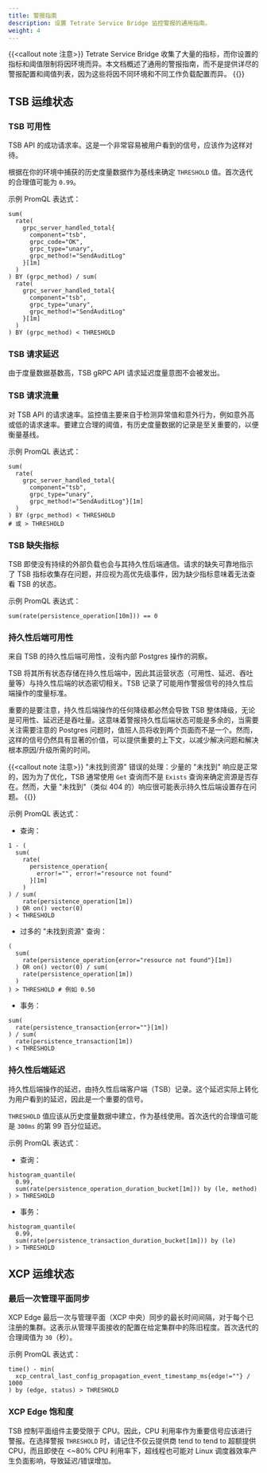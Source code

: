```yaml
---
title: 警报指南
description: 设置 Tetrate Service Bridge 监控警报的通用指南。
weight: 4
---
```


{{<callout note 注意>}}
Tetrate Service Bridge 收集了大量的指标，而你设置的指标和阈值限制将因环境而异。本文档概述了通用的警报指南，而不是提供详尽的警报配置和阈值列表，因为这些将因不同环境和不同工作负载配置而异。
{{</callout>}}

## TSB 运维状态

### TSB 可用性

TSB API 的成功请求率。这是一个非常容易被用户看到的信号，应该作为这样对待。

根据在你的环境中捕获的历史度量数据作为基线来确定 `THRESHOLD` 值。首次迭代的合理值可能为 `0.99`。

示例 PromQL 表达式：

```
sum(
  rate(
    grpc_server_handled_total{
      component="tsb",
      grpc_code="OK",
      grpc_type="unary",
      grpc_method!="SendAuditLog"
    }[1m]
  )
) BY (grpc_method) / sum(
  rate(
    grpc_server_handled_total{
      component="tsb",
      grpc_type="unary",
      grpc_method!="SendAuditLog"
    }[1m]
  )
) BY (grpc_method) < THRESHOLD
```

### TSB 请求延迟

由于度量数据基数高，TSB gRPC API 请求延迟度量意图不会被发出。

### TSB 请求流量

对 TSB API 的请求速率。监控值主要来自于检测异常值和意外行为，例如意外高或低的请求速率。要建立合理的阈值，有历史度量数据的记录是至关重要的，以便衡量基线。

示例 PromQL 表达式：

```
sum(
  rate(
    grpc_server_handled_total{
      component="tsb",
      grpc_type="unary",
      grpc_method!="SendAuditLog"}[1m]
  )
) BY (grpc_method) < THRESHOLD
# 或 > THRESHOLD
```

### TSB 缺失指标

TSB 即使没有持续的外部负载也会与其持久性后端通信。请求的缺失可靠地指示了 TSB 指标收集存在问题，并应视为高优先级事件，因为缺少指标意味着无法查看 TSB 的状态。

示例 PromQL 表达式：

```
sum(rate(persistence_operation[10m])) == 0
```

### 持久性后端可用性

来自 TSB 的持久性后端可用性，没有内部 Postgres 操作的洞察。

TSB 将其所有状态存储在持久性后端中，因此其运营状态（可用性、延迟、吞吐量等）与持久性后端的状态密切相关。TSB 记录了可能用作警报信号的持久性后端操作的度量标准。

重要的是要注意，持久性后端操作的任何降级都必然会导致 TSB 整体降级，无论是可用性、延迟还是吞吐量。这意味着警报持久性后端状态可能是多余的，当需要关注需要注意的 Postgres 问题时，值班人员将收到两个页面而不是一个。然而，这样的信号仍然具有显著的价值，可以提供重要的上下文，以减少解决问题和解决根本原因/升级所需的时间。

{{<callout note 注意>}}
"未找到资源" 错误的处理：少量的 "未找到" 响应是正常的，因为为了优化，TSB 通常使用 `Get` 查询而不是 `Exists` 查询来确定资源是否存在。然而，大量 "未找到"（类似 404 的）响应很可能表示持久性后端设置存在问题。
{{</callout>}}

示例 PromQL 表达式：

- 查询：

```
1 - (
  sum(
    rate(
      persistence_operation{
        error!="", error!="resource not found"
      }[1m]
    )
) / sum(
    rate(persistence_operation[1m])
  ) OR on() vector(0)
) < THRESHOLD
```

- 过多的 "未找到资源" 查询：

```
( 
  sum(
    rate(persistence_operation{error="resource not found"}[1m])
  ) OR on() vector(0) / sum(
    rate(persistence_operation[1m])
  )
) > THRESHOLD # 例如 0.50
```

- 事务：

```
sum(
  rate(persistence_transaction{error=""}[1m])
) / sum(
  rate(persistence_transaction[1m])
) < THRESHOLD
```

### 持久性后端延迟

持久性后端操作的延迟，由持久性后端客户端（TSB）记录。这个延迟实际上转化为用户看到的延迟，因此是一个重要的信号。

`THRESHOLD` 值应该从历史度量数据中建立，作为基线使用。首次迭代的合理值可能是 `300ms` 的第 99 百分位延迟。

示例 PromQL 表达式：

- 查询：

```
histogram_quantile(
  0.99,
  sum(rate(persistence_operation_duration_bucket[1m])) by (le, method)
) > THRESHOLD
```

- 事务：

```
histogram_quantile(
  0.99,
  sum(rate(persistence_transaction_duration_bucket[1m])) by (le)
) > THRESHOLD
```

## XCP 运维状态

### 最后一次管理平面同步

XCP Edge 最后一次与管理平面（XCP 中央）同步的最长时间间隔，对于每个已注册的集群。这表示从管理平面接收的配置在给定集群中的陈旧程度。首次迭代的合理阈值为 `30`（秒）。

示例 PromQL 表达式：

```
time() - min(
  xcp_central_last_config_propagation_event_timestamp_ms{edge!=""} / 1000
) by (edge, status) > THRESHOLD
```

### XCP Edge 饱和度

TSB 控制平面组件主要受限于 CPU。因此，CPU 利用率作为重要信号应该进行警报。在选择警报 `THRESHOLD` 时，请记住不仅云提供商 tend to tend to 超额提供 CPU，而且即使在 <~80% CPU 利用率下，超线程也可能对 Linux 调度器效率产生负面影响，导致延迟/错误增加。